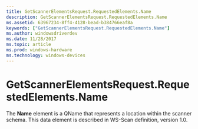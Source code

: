 ```yaml
---
title: GetScannerElementsRequest.RequestedElements.Name
description: GetScannerElementsRequest.RequestedElements.Name
ms.assetid: 63967234-8ff4-4128-bead-b384766eaf8a
keywords: ["GetScannerElementsRequest.RequestedElements.Name"]
ms.author: windowsdriverdev
ms.date: 11/28/2017
ms.topic: article
ms.prod: windows-hardware
ms.technology: windows-devices
---
```


# GetScannerElementsRequest.RequestedElements.Name


The **Name** element is a QName that represents a location within the scanner schema. This data element is described in WS-Scan definition, version 1.0.

 

 





